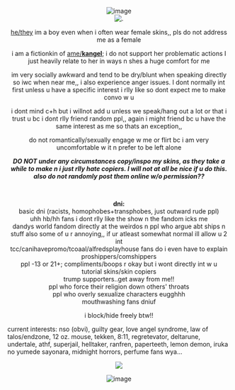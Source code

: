 <p align="center"

![image](https://github.com/user-attachments/assets/ca2d3b44-f23e-4de6-aaec-ac21ec71a15b)
<br>
 ![.](https://i.ibb.co/sg3VcY7/IMG-7572.gif)

<p align="center"

<ins>he/they</ins> im a boy even when i often wear female skins,, pls do not address me as a female

<p align="center"
  
i am a fictionkin of <ins>ame/**kangel**</ins>; i do not support her problematic actions I just heavily relate to her in ways n shes a huge comfort for me

<p align="center"
  
im very socially awkward and tend to be dry/blunt when speaking directly so iwc when near me,, i also experience anger issues. I dont normally int first unless u have a specific interest i rlly like so dont expect me to make convo w u
<p align="center"
  
i dont mind c+h but i willnot add u unless we speak/hang out a lot or that i trust u bc i dont rlly friend random ppl,, again i might friend bc u have the same interest as me so thats an exception,,

  <p align="center"

do not romantically/sexually engage w me or flirt bc i am very uncomfortable w it n prefer to be left alone

<p align="center"

***DO NOT under any circumstances copy/inspo my skins, as they take a while to make n i just rlly hate copiers. I will not at all be nice if u do this. also do not randomly post them online w/o permission??***

<br>
<p align="center"

**dni:**
<br>
basic dni (racists, homophobes+transphobes, just outward rude ppl)
<br>
uhh hb/hh fans i dont rlly like the show n the fandom icks me
<br>
dandys world fandom directly at the weirdos n ppl who argue abt ships n stuff also some of u r annoying,, if ur atleast somewhat normal ill allow u 2 int
<br>
tcc/canihavepromo/tcoaal/alfredsplayhouse fans do i even have to explain
<br>
proshippers/comshippers
<br>
ppl -13 or 21+; compliments/boops r okay but i wont directly int w u
<br>
tutorial skins/skin copiers
<br>
trump supporters..get away from me!!
<br>
ppl who force their religion down others' throats
<br>
ppl who overly sexualize characters eugghhh
<br>
mouthwashing fans dniuf

<p align="center"

i block/hide freely btw!!

current interests:
nso (obvi), guilty gear, love angel syndrome, law of talos/endzone, 12 oz. mouse, tekken, 8:11, regretevator, deltarune, undertale, athf, superjail, helltaker, ranfren, paperteeth, lemon demon, iruka no yumede sayonara, midnight horrors, perfume fans wya...

<p align="center"

![](https://komarev.com/ghpvc/?username=chewbiscuits&color=FFFFFF&style=plastic&label=ꜛ+nerds)

<p align="center"

![image](https://github.com/user-attachments/assets/4647bf58-7343-4c45-a774-1a6b3dae8b03)
